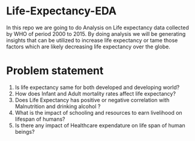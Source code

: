 # Life-Expectancy-EDA

In this repo we are going to do Analysis on Life expectancy data collected by WHO of period 2000 to 2015. By doing analysis we will be generating insights that 
can be utilized to increase life expectancy or tame those factors which are likely decreasing life expectancy over the globe.

 # **Problem statement**

1. Is life expectancy same for both developed and developing world?
2. How does Infant and Adult mortality rates affect life expectancy?
3. Does Life Expectancy has positive or negative correlation with Malnutrition and drinking alcohol ?
4. What is the impact of schooling and resources to earn livelihood on lifespan of humans?
5. Is there any impact of Healthcare expendature on life span of human beings?

